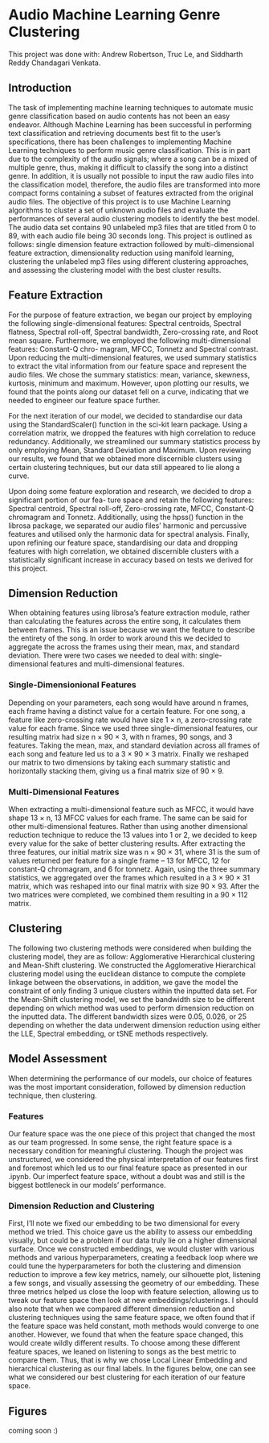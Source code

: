 # Audio Machine Learning Genre Clustering

This project was done with: Andrew Robertson, Truc Le, and Siddharth Reddy Chandagari Venkata.


## Introduction

The task of implementing machine learning techniques to automate music genre classification based on audio contents has not been an easy endeavor. Although Machine Learning has been successful in performing text classification and retrieving documents best fit to the user’s specifications, there has been challenges to implementing Machine Learning techniques to perform music genre classification. This is in part due to the complexity of the audio signals; where a song can be a mixed of multiple genre, thus, making it difficult to classify the song into a distinct genre. In addition, it is usually not possible to input the raw audio files into the classification model, therefore, the audio files are transformed into more compact forms containing a subset of features extracted from the original audio files.
The objective of this project is to use Machine Learning algorithms to cluster a set of unknown audio files and evaluate the performances of several audio clustering models to identify the best model. The audio data set contains 90 unlabeled mp3 files that are titled from 0 to 89, with each audio file being 30 seconds long. This project is outlined as follows: single dimension feature extraction followed by multi-dimensional feature extraction, dimensionality reduction using manifold learning, clustering the unlabeled mp3 files using different clustering approaches, and assessing the clustering model with the best cluster results.

## Feature Extraction

For the purpose of feature extraction, we began our project by employing the following single-dimensional features: Spectral centroids, Spectral flatness, Spectral roll-off, Spectral bandwidth, Zero-crossing rate, and Root mean square. Furthermore, we employed the following multi-dimensional features: Constant-Q chro- magram, MFCC, Tonnetz and Spectral contrast. Upon reducing the multi-dimensional features, we used summary statistics to extract the vital information from our feature space and represent the audio files. We chose the summary statistics: mean, variance, skewness, kurtosis, minimum and maximum. However, upon plotting our results, we found that the points along our dataset fell on a curve, indicating that we needed to engineer our feature space further.


For the next iteration of our model, we decided to standardise our data using the StandardScaler() function in the sci-kit learn package. Using a correlation matrix, we dropped the features with high correlation to reduce redundancy. Additionally, we streamlined our summary statistics process by only employing Mean, Standard Deviation and Maximum. Upon reviewing our results, we found that we obtained more discernible clusters using certain clustering techniques, but our data still appeared to lie along a curve.


Upon doing some feature exploration and research, we decided to drop a significant portion of our fea- ture space and retain the following features: Spectral centroid, Spectral roll-off, Zero-crossing rate, MFCC, Constant-Q chromagram and Tonnetz. Additionally, using the hpss() function in the librosa package, we separated our audio files’ harmonic and percussive features and utilised only the harmonic data for spectral analysis. Finally, upon refining our feature space, standardising our data and dropping features with high correlation, we obtained discernible clusters with a statistically significant increase in accuracy based on tests we derived for this project.

## Dimension Reduction

When obtaining features using librosa’s feature extraction module, rather than calculating the features across the entire song, it calculates them between frames. This is an issue because we want the feature to describe the entirety of the song. In order to work around this we decided to aggregate the across the frames using their mean, max, and standard deviation. There were two cases we needed to deal with: single-dimensional features and multi-dimensional features.

### Single-Dimensionional Features

Depending on your parameters, each song would have around n frames, each frame having a distinct value for a certain feature. For one song, a feature like zero-crossing rate would have size 1 × n, a zero-crossing rate value for each frame. Since we used three single-dimensional features, our resulting matrix had size n × 90 × 3, with n frames, 90 songs, and 3 features. Taking the mean, max, and standard deviation across all frames of each song and feature led us to a 3 × 90 × 3 matrix. Finally we reshaped our matrix to two dimensions by taking each summary statistic and horizontally stacking them, giving us a final matrix size of 90 × 9.

### Multi-Dimensional Features

When extracting a multi-dimensional feature such as MFCC, it would have shape 13 × n, 13 MFCC values for each frame. The same can be said for other multi-dimensional features. Rather than using another dimensional reduction technique to reduce the 13 values into 1 or 2, we decided to keep every value for the sake of better clustering results. After extracting the three features, our initial matrix size was n × 90 × 31, where 31 is the sum of values returned per feature for a single frame – 13 for MFCC, 12 for constant-Q chromagram, and 6 for tonnetz. Again, using the three summary statistics, we aggregated over the frames which resulted in a 3 × 90 × 31 matrix, which was reshaped into our final matrix with size 90 × 93.
After the two matrices were completed, we combined them resulting in a 90 × 112 matrix.

## Clustering

The following two clustering methods were considered when building the clustering model, they are as follow: Agglomerative Hierarchical clustering and Mean-Shift clustering. We constructed the Agglomerative Hierarchical clustering model using the euclidean distance to compute the complete linkage between the observations, in addition, we gave the model the constraint of only finding 3 unique clusters within the inputted data set. For the Mean-Shift clustering model, we set the bandwidth size to be different depending on which method was used to perform dimension reduction on the inputted data. The different bandwidth sizes were 0.05, 0.026, or 25 depending on whether the data underwent dimension reduction using either the LLE, Spectral embedding, or tSNE methods respectively.

## Model Assessment

When determining the performance of our models, our choice of features was the most important consideration, followed by dimension reduction technique, then clustering.

### Features

Our feature space was the one piece of this project that changed the most as our team progressed. In some sense, the right feature space is a necessary condition for meaningful clustering. Though the project was unstructured, we considered the physical interpretation of our features first and foremost which led us to our final feature space as presented in our .ipynb. Our imperfect feature space, without a doubt was and still is the biggest bottleneck in our models’ performance.

### Dimension Reduction and Clustering

First, I’ll note we fixed our embedding to be two dimensional for every method we tried. This choice gave us the ability to assess our embedding visually, but could be a problem if our data truly lie on a higher dimensional surface. Once we constructed embeddings, we would cluster with various methods and various hyperparameters, creating a feedback loop where we could tune the hyperparameters for both the clustering and dimension reduction to improve a few key metrics, namely, our silhouette plot, listening a few songs, and visually assessing the geometry of our embedding. These three metrics helped us close the loop with feature selection, allowing us to tweak our feature space then look at new embeddings/clusterings. I should also note that when we compared different dimension reduction and clustering techniques using the same feature space, we often found that if the feature space was held constant, moth methods would converge to one another. However, we found that when the feature space changed, this would create wildly different results. To choose among these different feature spaces, we leaned on listening to songs as the best metric to compare them. Thus, that is why we chose Local Linear Embedding and hierarchical clustering as our final labels. In the figures below, one can see what we considered our best clustering for each iteration of our feature space.

## Figures

coming soon :)
